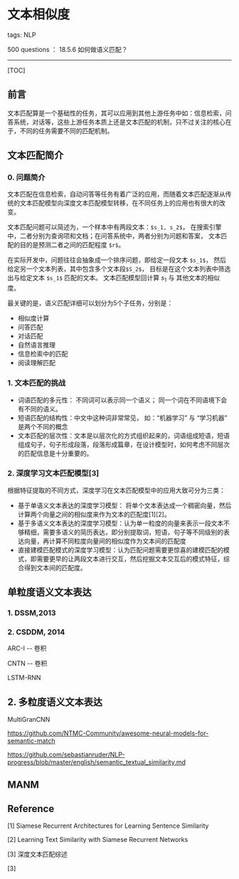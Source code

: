 # 文本相似度

tags: NLP





500 questions ： 18.5.6 如何做语义匹配？

---

[TOC]

## 前言

文本匹配算是一个基础性的任务，其可以应用到其他上游任务中如：信息检索，问答系统，对话等，这些上游任务本质上还是文本匹配的机制，只不过关注的核心在于，不同的任务需要不同的匹配机制。

## 文本匹配简介

### 0. 问题简介

文本匹配在信息检索，自动问答等任务有着广泛的应用，而随着文本匹配逐渐从传统的文本匹配模型向深度文本匹配模型转移，在不同任务上的应用也有很大的改变。

文本匹配问题可以简述为，一个样本中有两段文本：`$s_1, s_2$`， 在搜索引擎中，二者分别为查询项和文档；在问答系统中，两者分别为问题和答案， 文本匹配的目的是预测二者之间的匹配程度 `$r$`。

在实际开发中，问题往往会抽象成一个排序问题，即给定一段文本 `$s_1$`， 然后给定另一个文本列表，其中包含多个文本段`$S_2$`， 目标是在这个文本列表中筛选出与给定文本 `$s_1$` 匹配的文本。 文本匹配模型回计算 $s_1$ 与 其他文本的相似度。

最关键的是，语义匹配详细可以划分为5个子任务，分别是：

- 相似度计算
- 问答匹配
- 对话匹配
- 自然语言推理
- 信息检索中的匹配
- 阅读理解匹配

### 1. 文本匹配的挑战

- 词语匹配的多元性： 不同词可以表示同一个语义； 同一个词在不同语境下会有不同的语义。
- 短语匹配的结构性：中文中这种词非常常见， 如：“机器学习” 与 “学习机器” 是两个不同的概念
- 文本匹配的层次性：文本是以层次化的方式组织起来的，词语组成短语，短语组成句子，句子形成段落，段落形成篇章，在设计模型时，如何考虑不同层次的匹配信息是十分重要的。

### 2. 深度学习文本匹配模型[3]

根据特征提取的不同方式，深度学习在文本匹配模型中的应用大致可分为三类：

- 基于单语义文本表达的深度学习模型： 将单个文本表达成一个稠密向量，然后计算两个向量之间的相似度来作为文本的匹配度[1][2]。
- 基于多语义文本表达的深度学习模型：认为单一粒度的向量来表示一段文本不够精细，需要多语义的简历表达，即分别提取词，短语，句子等不同级别的表达向量，再计算不同粒度向量间的相似度作为文本间的匹配度
- 直接建模匹配模式的深度学习模型：认为匹配问题需要更惊喜的建模匹配的模式，即需要更早的让两段文本进行交互，然后挖掘文本交互后的模式特征，综合得到文本间的匹配度。

## 单粒度语义文本表达

### 1. DSSM,2013



### 2. CSDDM, 2014





ARC-I -- 卷积

CNTN -- 卷积

LSTM-RNN

## 2. 多粒度语义文本表达

MultiGranCNN



<https://github.com/NTMC-Community/awesome-neural-models-for-semantic-match>

<https://github.com/sebastianruder/NLP-progress/blob/master/english/semantic_textual_similarity.md>



## MANM



## Reference

[1]  Siamese Recurrent Architectures for Learning Sentence Similarity

[2]  Learning Text Similarity with Siamese Recurrent Networks

[3]  深度文本匹配综述

[3] 

